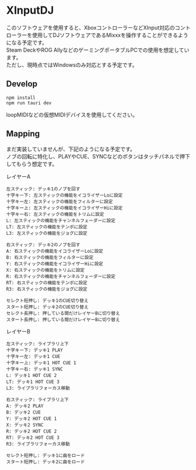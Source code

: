 # XInputDJ

このソフトウェアを使用すると、XboxコントローラーなどXInput対応のコントローラーを使用してDJソフトウェアであるMixxxを操作することができるようになる予定です。  
Steam DeckやROG AllyなどのゲーミングポータブルPCでの使用を想定しています。  
ただし、現時点ではWindowsのみ対応とする予定です。  

## Develop

```
npm install
npm run tauri dev
```

loopMIDIなどの仮想MIDIデバイスを使用してください。

## Mapping

まだ実装していませんが、下記のようになる予定です。  
ノブの回転に特化し、PLAYやCUE、SYNCなどのボタンはタッチパネルで押下してもらう想定です。  

レイヤーA
```
左スティック: デッキ1のノブを回す
十字キー下: 左スティックの機能をイコライザーLoに設定
十字キー左: 左スティックの機能をフィルターに設定
十字キー上: 左スティックの機能をイコライザーHiに設定
十字キー右: 左スティックの機能をトリムに設定
L: 左スティックの機能をチャンネルフェーダーに設定
LT: 左スティックの機能をテンポに設定
L3: 左スティックの機能をジョグに設定

右スティック: デッキ2のノブを回す
A: 右スティックの機能をイコライザーLoに設定
B: 右スティックの機能をフィルターに設定
Y: 右スティックの機能をイコライザーHiに設定
X: 右スティックの機能をトリムに設定
R: 右スティックの機能をチャンネルフェーダーに設定
RT: 右スティックの機能をテンポに設定
R3: 右スティックの機能をジョグに設定

セレクト短押し: デッキ1のCUE切り替え
スタート短押し: デッキ2のCUE切り替え
セレクト長押し: 押している間だけレイヤーBに切り替え
スタート長押し: 押している間だけレイヤーBに切り替え
```

レイヤーB
```
左スティック: ライブラリ上下
十字キー下: デッキ1 PLAY
十字キー左: デッキ1 CUE
十字キー上: デッキ1 HOT CUE 1
十字キー右: デッキ1 SYNC
L: デッキ1 HOT CUE 2
LT: デッキ1 HOT CUE 3
L3: ライブラリフォーカス移動

右スティック: ライブラリ上下
A: デッキ2 PLAY
B: デッキ2 CUE
Y: デッキ2 HOT CUE 1
X: デッキ2 SYNC
R: デッキ2 HOT CUE 2
RT: デッキ2 HOT CUE 3
R3: ライブラリフォーカス移動

セレクト短押し: デッキ1に曲をロード
スタート短押し: デッキ2に曲をロード
```
